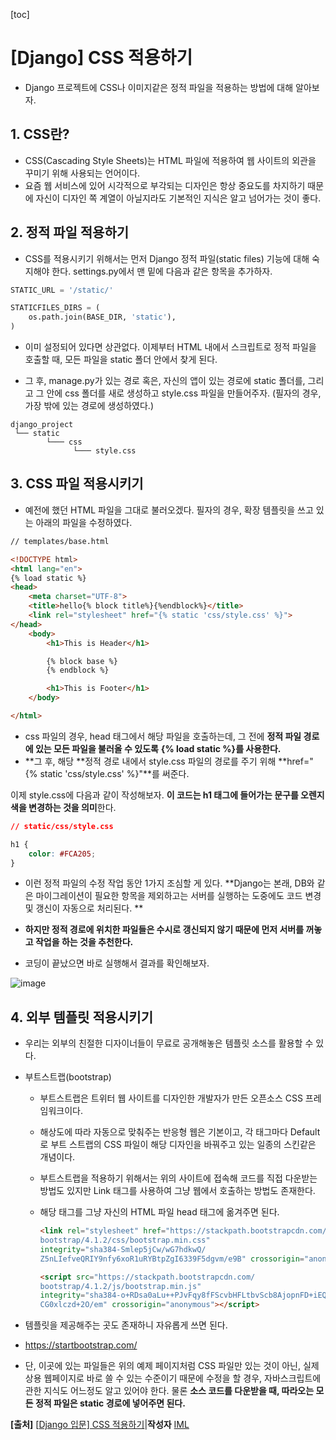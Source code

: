 [toc]

# [Django] CSS 적용하기

- Django 프로젝트에 CSS나 이미지같은 정적 파일을 적용하는 방법에 대해 알아보자.

## 1. CSS란?

- CSS(Cascading Style Sheets)는 HTML 파일에 적용하여 웹 사이트의 외관을 꾸미기 위해 사용되는 언어이다. 
- 요즘 웹 서비스에 있어 시각적으로 부각되는 디자인은 항상 중요도를 차지하기 때문에 자신이 디자인 쪽 계열이 아닐지라도 기본적인 지식은 알고 넘어가는 것이 좋다.

## 2. 정적 파일 적용하기

- CSS를 적용시키기 위해서는 먼저 Django 정적 파일(static files) 기능에 대해 숙지해야 한다. settings.py에서 맨 밑에 다음과 같은 항목을 추가하자.

```python
STATIC_URL = '/static/'

STATICFILES_DIRS = (
    os.path.join(BASE_DIR, 'static'),
) 
```

- 이미 설정되어 있다면 상관없다. 이제부터 HTML 내에서 스크립트로 정적 파일을 호출할 때, 모든 파일을 static 폴더 안에서 찾게 된다.

- 그 후, manage.py가 있는 경로 혹은, 자신의 앱이 있는 경로에 static 폴더를, 그리고 그 안에 css 폴더를 새로 생성하고 style.css 파일을 만들어주자. (필자의 경우, 가장 밖에 있는 경로에 생성하였다.)

```
django_project
 └── static
        └─── css
              └─── style.css
```

## 3. CSS 파일 적용시키기
- 예전에 했던 HTML 파일을 그대로 불러오겠다. 필자의 경우, 확장 템플릿을 쓰고 있는 아래의 파일을 수정하였다. 

```html
// templates/base.html

<!DOCTYPE html>
<html lang="en">
{% load static %}
<head>
    <meta charset="UTF-8">
    <title>hello{% block title%}{%endblock%}</title>
    <link rel="stylesheet" href="{% static 'css/style.css' %}">
</head>
    <body>
        <h1>This is Header</h1>

        {% block base %}
        {% endblock %}

        <h1>This is Footer</h1>
    </body>

</html>
```

- css 파일의 경우, head 태그에서 해당 파일을 호출하는데, 그 전에 **정적 파일 경로에 있는 모든 파일을 불러올 수 있도록** **{% load static %}**를 사용**한다.**
- **그 후, 해당 **정적 경로 내에서 style.css 파일의 경로를 주기 위해 **href="{% static 'css/style.css' %}"**를 써준다.

이제 style.css에 다음과 같이 작성해보자. **이 코드는 h1 태그에 들어가는 문구를 오렌지 색을 변경하는 것을 의미**한다.

```css
// static/css/style.css

h1 {
    color: #FCA205;
}
```

- 이런 정적 파일의 수정 작업 동안 1가지 조심할 게 있다. **Django는 본래, DB와 같은 마이그레이션이 필요한 항목을 제외하고는 서버를 실행하는 도중에도 코드 변경 및 갱신이 자동으로 처리된다. **
- **하지만 정적 경로에 위치한 파일들은 수시로 갱신되지 않기 때문에 먼저 서버를 꺼놓고 작업을 하는 것을 추천한다.**

- 코딩이 끝났으면 바로 실행해서 결과를 확인해보자. 

![image](https://user-images.githubusercontent.com/26649731/75848307-283b5780-5e25-11ea-8123-aa56c314eea1.png)


## 4. 외부 템플릿 적용시키기

- 우리는 외부의 친절한 디자이너들이 무료로 공개해놓은 템플릿 소스를 활용할 수 있다.

- 부트스트랩(bootstrap)

  - 부트스트랩은 트위터 웹 사이트를 디자인한 개발자가 만든 오픈소스 CSS 프레임워크이다. 

  - 해상도에 따라 자동으로 맞춰주는 반응형 웹은 기본이고, 각 태그마다 Default로 부트 스트랩의 CSS 파일이 해당 디자인을 바꿔주고 있는 일종의 스킨같은 개념이다. 

  - 부트스트랩을 적용하기 위해서는 위의 사이트에 접속해 코드를 직접 다운받는 방법도 있지만 Link 태그를 사용하여 그냥 웹에서 호출하는 방법도 존재한다. 

  - 해당 태그를 그냥 자신의 HTML 파일 head 태그에 옮겨주면 된다.

    ```html
    <link rel="stylesheet" href="https://stackpath.bootstrapcdn.com/
    bootstrap/4.1.2/css/bootstrap.min.css" 
    integrity="sha384-Smlep5jCw/wG7hdkwQ/
    Z5nLIefveQRIY9nfy6xoR1uRYBtpZgI6339F5dgvm/e9B" crossorigin="anonymous">
    
    <script src="https://stackpath.bootstrapcdn.com/
    bootstrap/4.1.2/js/bootstrap.min.js" 
    integrity="sha384-o+RDsa0aLu++PJvFqy8fFScvbHFLtbvScb8AjopnFD+iEQ7wo/
    CG0xlczd+2O/em" crossorigin="anonymous"></script>
    ```

- 템플릿을 제공해주는 곳도 존재하니 자유롭게 쓰면 된다.

- https://startbootstrap.com/

- 단, 이곳에 있는 파일들은 위의 예제 페이지처럼 CSS 파일만 있는 것이 아닌, 실제 상용 웹페이지로 바로 쓸 수 있는 수준이기 때문에 수정을 할 경우, 자바스크립트에 관한 지식도 어느정도 알고 있어야 한다. 물론 **소스 코드를 다운받을 때, 따라오는 모든 정적 파일은 static 경로에 넣어주면 된다.**

**[출처]** [[Django 입문\] CSS 적용하기](https://blog.naver.com/shino1025/221320924962)|**작성자** [IML](https://blog.naver.com/shino1025)